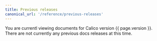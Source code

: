 ```yaml
---
title: Previous releases
canonical_url: '/reference/previous-releases'
---
```



You are currentl viewing documents for Calico version {{ page.version }}. There are not currently any previous docs releases at this time.
